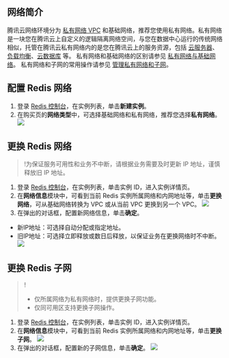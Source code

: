
## 网络简介
腾讯云网络环境分为 [私有网络 VPC](https://cloud.tencent.com/document/product/215) 和基础网络，推荐您使用私有网络。私有网络是一块您在腾讯云上自定义的逻辑隔离网络空间，与您在数据中心运行的传统网络相似，托管在腾讯云私有网络内的是您在腾讯云上的服务资源，包括 [云服务器](https://cloud.tencent.com/doc/product/213/495)、[负载均衡](https://cloud.tencent.com/doc/product/214/524)、[云数据库](https://cloud.tencent.com/document/product/236/5147) 等。
私有网络和基础网络的区别请参见 [私有网络与基础网络](https://cloud.tencent.com/document/product/215/30720)。
私有网络和子网的常用操作请参见 [管理私有网络和子网](https://cloud.tencent.com/document/product/215/20121)。

## 配置 Redis 网络
1. 登录 [Redis 控制台](https://console.cloud.tencent.com/redis)，在实例列表，单击**新建实例**。
2. 在购买页的**网络类型**中，可选择基础网络和私有网络，推荐您选择**私有网络**。
![](https://main.qcloudimg.com/raw/d968779e4818e992a894841a1d5c2ada.png)

## 更换 Redis 网络
>!为保证服务可用性和业务不中断，请根据业务需要及时更新 IP 地址，谨慎释放旧 IP 地址。
>
1. 登录 [Redis 控制台](https://console.cloud.tencent.com/redis)，在实例列表，单击实例 ID，进入实例详情页。
2. 在**网络信息**模块中，可看到当前 Redis 实例所属网络和内网地址等，单击**更换网络**，可从基础网络转换为 VPC 或从当前 VPC 更换到另一个 VPC。
![](https://qcloudimg.tencent-cloud.cn/raw/32025c7099af40773edf827901c26c3d.png)
3. 在弹出的对话框，配置新网络信息，单击**确定**。
  - 新IP地址：可选择自动分配或指定地址。
  - 旧IP地址：可选择立即释放或数日后释放，以保证业务在更换网络时不中断。
![](https://main.qcloudimg.com/raw/74e31d282cccd25ff7d7bc5a1b3bf1cb.png)

## 更换 Redis 子网
>!
>- 仅所属网络为私有网络时，提供更换子网功能。
>- 仅同可用区支持更换子网操作。
>
1. 登录 [Redis 控制台](https://console.cloud.tencent.com/redis)，在实例列表，单击实例 ID，进入实例详情页。
2. 在**网络信息**模块中，可看到当前 Redis 实例所属网络和内网地址等，单击**更换子网**。
![](https://qcloudimg.tencent-cloud.cn/raw/649f384f2dba638da6aa4aedd06db3ae.png)
3. 在弹出的对话框，配置新的子网信息，单击**确定**。
![](https://qcloudimg.tencent-cloud.cn/raw/eaa022a1198682589dd422c3abb5a183.jpg)
